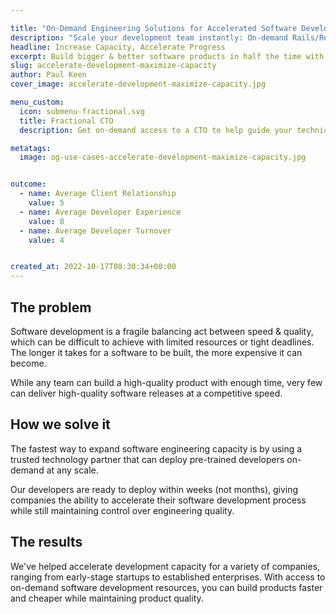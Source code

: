 ```yaml
---

title: "On-Demand Engineering Solutions for Accelerated Software Development"
description: "Scale your development team instantly: On-demand Rails/React engineers, fractional CTO support. Build faster without hiring headaches. Get capacity now ✓"
headline: Increase Capacity, Accelerate Progress
excerpt: Build bigger & better software products in half the time with access to on-demand engineering resources that are scalable to meet your expectations.
slug: accelerate-development-maximize-capacity
author: Paul Keen
cover_image: accelerate-development-maximize-capacity.jpg

menu_custom:
  icon: submenu-fractional.svg
  title: Fractional CTO
  description: Get on-demand access to a CTO to help guide your technical vision, accelerate team-building, and improve development team operations.

metatags:
  image: og-use-cases-accelerate-development-maximize-capacity.jpg


outcome:
  - name: Average Client Relationship
    value: 5
  - name: Average Developer Experience
    value: 8
  - name: Average Developer Turnover
    value: 4


created_at: 2022-10-17T08:30:34+00:00
---
```


The problem
-----------

Software development is a fragile balancing act between speed & quality, which can be difficult to achieve with limited resources or tight deadlines. The longer it takes for a software to be built, the more expensive it can become.

While any team can build a high-quality product with enough time, very few can deliver high-quality software releases at a competitive speed.

How we solve it
---------------

The fastest way to expand software engineering capacity is by using a trusted technology partner that can deploy pre-trained developers on-demand at any scale.

Our developers are ready to deploy within weeks (not months), giving companies the ability to accelerate their software development process while still maintaining control over engineering quality.

The results
-----------

We've helped accelerate development capacity for a variety of companies, ranging from early-stage startups to established enterprises. With access to on-demand software development resources, you can build products faster and cheaper while maintaining product quality.
